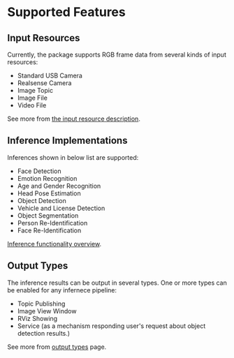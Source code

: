 # Supported Features
## Input Resources
Currently, the package supports RGB frame data from several kinds of input resources:
- Standard USB Camera
- Realsense Camera
- Image Topic
- Image File
- Video File

See more from [the input resource description](https://github.com/intel/ros2_openvino_toolkit/blob/doc-ov.2020.3/doc/tables_of_contents/supported_features/input_resource.md).

## Inference Implementations
Inferences shown in below list are supported:
- Face Detection
- Emotion Recognition
- Age and Gender Recognition
- Head Pose Estimation
- Object Detection
- Vehicle and License Detection
- Object Segmentation
- Person Re-Identification
- Face Re-Identification

[Inference functionality overview](https://github.com/intel/ros2_openvino_toolkit/blob/doc-ov.2020.3/doc/tables_of_contents/supported_features/inference_functionality_overview.md).

## Output Types
The inference results can be output in several types. One or more types can be enabled for any infernece pipeline:
- Topic Publishing
- Image View Window
- RViz Showing
- Service (as a mechanism responding user's request about object detection results.)

See more from [output types](https://github.com/intel/ros2_openvino_toolkit/blob/doc-ov.2020.3/doc/tables_of_contents/supported_features/output_types.md) page.
